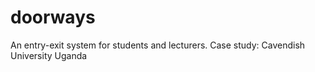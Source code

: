 # doorways

An entry-exit system for students and lecturers. Case study: Cavendish University Uganda
